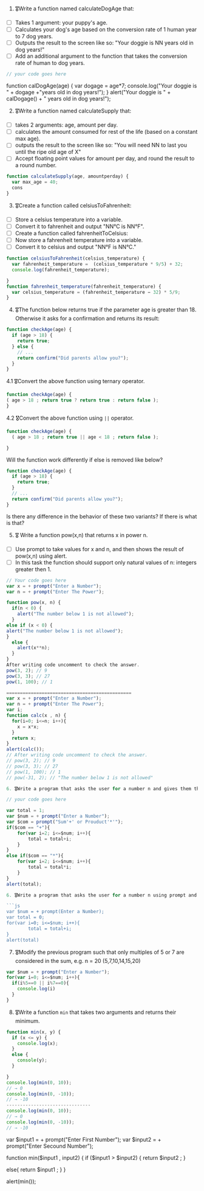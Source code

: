 1. 🎖Write a function named calculateDogAge that:
  * [ ] Takes 1 argument: your puppy's age.
  * [ ] Calculates your dog's age based on the conversion rate of 1 human year to 7 dog years.
  * [ ] Outputs the result to the screen like so: "Your doggie is NN years old in dog years!"
  * [ ] Add an additional argument to the function that takes the conversion rate of human to dog years.

```js
// your code goes here
```
function calDogAge(age) {
var dogage = age*7;
console.log("Your doggie is " + dogage +"years old in dog years!");
}
alert("Your doggie is " + calDogage() + "  years old in dog years!");

2. 🎖Write a function named calculateSupply that:
  * [ ] takes 2 arguments: age, amount per day.
  * [ ] calculates the amount consumed for rest of the life (based on a constant max age).
  * [ ] outputs the result to the screen like so: "You will need NN to last you until the ripe old age of X"
  * [ ] Accept floating point values for amount per day, and round the result to a round number.

```js
function calculateSupply(age, amountperday) {
  var max_age = 40;
  cons
}
```
3. 🎖Create a function called celsiusToFahrenheit:
  * [ ] Store a celsius temperature into a variable.
  * [ ] Convert it to fahrenheit and output "NN°C is NN°F".
  * [ ] Create a function called fahrenheitToCelsius:
  * [ ] Now store a fahrenheit temperature into a variable.
  * [ ] Convert it to celsius and output "NN°F is NN°C."

```js
function celsiusToFahrenheit(celsius_temperature) {
  var fahrenheit_temperature =  (celsius_temperature * 9/5) + 32;
  console.log(fahrenheit_temperature);

}
function fahrenheit_temperature(fahrenheit_temperature) {
  var celsius_temperature = (fahrenheit_temperature − 32) * 5/9;
}
```
4. 🎖The function below returns true if the parameter age is greater than 18. Otherwise it asks for a confirmation and returns its result:

```js
function checkAge(age) {
  if (age > 18) {
    return true;
  } else {
    // ...
    return confirm("Did parents allow you?");
  }
}
```
  4.1 🎖Convert the above function using ternary operator.
  ```js
function checkAge(age) {
  ( age > 18 ; return true ? return true : return false );
}
  ```

  4.2 🎖Convert the above function using `||` operator.
  ```js
  function checkAge(age) {
    ( age > 18 ; return true || age < 18 ; return false );
  
}
  ```
Will the function work differently if else is removed like below?

```js
function checkAge(age) {
  if (age > 18) {
    return true;
  }
  // ...
  return confirm("Did parents allow you?");
}
```
Is there any difference in the behavior of these two variants? If there is what is that?


5. 🎖 Write a function pow(x,n) that returns x in power n.

  * [ ] Use prompt to take values for x and n, and then shows the result of pow(x,n) using alert.
  * [ ] In this task the function should support only natural values of n: integers greater then 1.

```js
// Your code goes here
var x = + prompt("Enter a Number");
var n = + prompt("Enter The Power");

function pow(x, n) {
  if(n < 0) {
    alert("The number below 1 is not allowed");
  }
else if (x < 0) {
alert("The number below 1 is not allowed");
}
  else {
    alert(x**n);
  }
}
After writing code uncomment to check the answer.
pow(3, 2); // 9
pow(3, 3); // 27
pow(1, 100); // 1

==============================================
var x = + prompt("Enter a Number");
var n = + prompt("Enter The Power");
var i;
function calc(x , n) {
  for(i=0; i<=n; i++){
    x = x*x;
  }
  return x;
}
alert(calc());
// After writing code uncomment to check the answer.
// pow(3, 2); // 9
// pow(3, 3); // 27
// pow(1, 100); // 1
// pow(-31, 2); // "The number below 1 is not allowed"

6. 🎖Write a program that asks the user for a number n and gives them the possibility to choose between computing the sum and computing the product of 1,…,n. Return the result accordingly.

// your code goes here

var total = 1;
var $num = + prompt("Enter a Number");
var $com = prompt("Sum'+' or Prouduct'*'");
if($com == "+"){
    for(var i=2; i<=$num; i++){
        total = total+i;
    }
}
else if($com == "*"){
    for(var i=2; i<=$num; i++){
        total = total*i;
    }
}
alert(total);

6. 🎖Write a program that asks the user for a number n using prompt and prints the sum of the numbers 1 to n

```js
var $num = + prompt(Enter a Number);
var total = 0;
for(var i=0; i<=$num; i++){
        total = total+i;
}
alert(total)
```

7. 🎖Modify the previous program such that only multiples of 5 or 7 are considered in the sum, e.g. n = 20 (5,7,10,14,15,20)


```js
var $num = + prompt("Enter a Number");
for(var i=0; i<=$num; i++){
  if(i%5==0 || i%7==0){
    console.log(i)
  }
}
```


8. 🎖Write a function `min` that takes two arguments and returns their minimum.

```js
function min(x, y) {
  if (x <= y) {
    console.log(x);
  }
  else {
    console(y);
  }

}
console.log(min(0, 10));
// → 0
console.log(min(0, -10));
// → -10
-------------------------------
console.log(min(0, 10));
// → 0
console.log(min(0, -10));
// → -10
```
var $input1 = + prompt("Enter First Number");
var $input2 = + prompt("Enter Secound Number");

function min($input1 , input2) {
  if ($input1 > $input2) {
    return $input2 ;
  }

  else{
    return $input1 ;
  }
}

alert(min());
